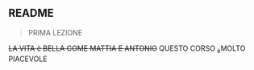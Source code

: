 ## README
> PRIMA LEZIONE

~~LA VITA è BELLA COME MATTIA E ANTONIO~~
QUESTO CORSO <SUB>è</SUB>MOLTO PIACEVOLE

